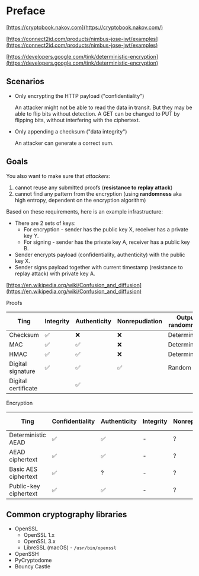 # Preface

[https://cryptobook.nakov.com](https://cryptobook.nakov.com/)

[https://connect2id.com/products/nimbus-jose-jwt/examples](https://connect2id.com/products/nimbus-jose-jwt/examples)

[https://developers.google.com/tink/deterministic-encryption](https://developers.google.com/tink/deterministic-encryption)

## Scenarios

- Only encrypting the HTTP payload ("confidentiality")

  An attacker might not be able to read the data in transit. But they may be able to flip bits without detection. A GET can be changed to PUT by flipping bits, without interfering with the ciphertext.

- Only appending a checksum ("data integrity")

  An attacker can generate a correct sum.

## Goals

You also want to make sure that _attackers_:

1. cannot reuse any submitted proofs (**resistance to replay attack**)
2. cannot find any pattern from the encryption (using **randomness** aka high entropy, dependent on the encryption algorithm)

Based on these requirements, here is an example infrastructure:

- There are 2 sets of keys:
  - For encryption - sender has the public key X, receiver has a private key Y.
  - For signing - sender has the private key A, receiver has a public key B.
- Sender encrypts payload (confidentiality, authenticity) with the public key X.
- Sender signs payload together with current timestamp (resistance to replay attack) with private key A.

[https://en.wikipedia.org/wiki/Confusion_and_diffusion](https://en.wikipedia.org/wiki/Confusion_and_diffusion)

Proofs

| Ting                | Integrity | Authenticity | Nonrepudiation | Output randomness |
| ------------------- | --------- | ------------ | -------------- | ----------------- |
| Checksum            | ✅        | ❌           | ❌             | Deterministic     |
| MAC                 | ✅        | ✅           | ❌             | Deterministic     |
| HMAC                | ✅        | ✅           | ❌             | Deterministic     |
| Digital signature   | ✅        | ✅           | ✅             | Random            |
| Digital certificate |           | ✅           |                |                   |

Encryption

| Ting                  | Confidentiality | Authenticity | Integrity | Nonrepudiation | Output randomness |
| --------------------- | --------------- | ------------ | --------- | -------------- | ----------------- |
| Deterministic AEAD    | ✅              | ✅           | -         | ?              | Deterministic     |
| AEAD ciphertext       | ✅              | ✅           | -         | ?              | Random            |
| Basic AES ciphertext  | ✅              | ?            | -         | ?              | Random            |
| Public-key ciphertext | ✅              | ✅           | -         | ?              | Random            |

## Common cryptography libraries

* OpenSSL
  - OpenSSL 1.x
  - OpenSSL 3.x
  - LibreSSL (macOS) - `/usr/bin/openssl`
* OpenSSH
* PyCryptodome
* Bouncy Castle